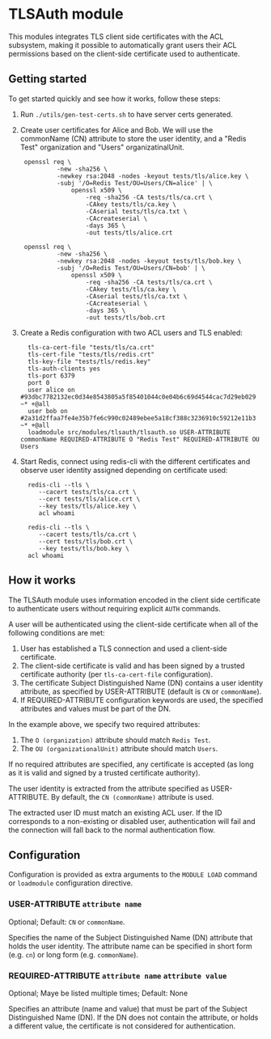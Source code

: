 # TLSAuth module

This modules integrates TLS client side certificates with the ACL subsystem,
making it possible to automatically grant users their ACL permissions based on
the client-side certificate used to authenticate.

## Getting started

To get started quickly and see how it works, follow these steps:

1. Run `./utils/gen-test-certs.sh` to have server certs generated.

2. Create user certificates for Alice and Bob. We will use the commonName (CN)
   attribute to store the user identity, and a "Redis Test" organization and
   "Users" organizatinalUnit.

        openssl req \
                 -new -sha256 \
                 -newkey rsa:2048 -nodes -keyout tests/tls/alice.key \
                 -subj '/O=Redis Test/OU=Users/CN=alice' | \
                     openssl x509 \
                         -req -sha256 -CA tests/tls/ca.crt \
                         -CAkey tests/tls/ca.key \
                         -CAserial tests/tls/ca.txt \
                         -CAcreateserial \
                         -days 365 \
                         -out tests/tls/alice.crt

        openssl req \
                 -new -sha256 \
                 -newkey rsa:2048 -nodes -keyout tests/tls/bob.key \
                 -subj '/O=Redis Test/OU=Users/CN=bob' | \
                     openssl x509 \
                         -req -sha256 -CA tests/tls/ca.crt \
                         -CAkey tests/tls/ca.key \
                         -CAserial tests/tls/ca.txt \
                         -CAcreateserial \
                         -days 365 \
                         -out tests/tls/bob.crt

3. Create a Redis configuration with two ACL users and TLS enabled:

         tls-ca-cert-file "tests/tls/ca.crt"
         tls-cert-file "tests/tls/redis.crt"
         tls-key-file "tests/tls/redis.key"
         tls-auth-clients yes
         tls-port 6379
         port 0
         user alice on #93dbc7782132ec0d34e8543805a5f85401044c0e04b6c69d4544cac7d29eb029 ~* +@all
         user bob on #2a31d2ffaa7fe4e35b7fe6c990c02489ebee5a18cf388c3236910c59212e11b3 ~* +@all
         loadmodule src/modules/tlsauth/tlsauth.so USER-ATTRIBUTE commonName REQUIRED-ATTRIBUTE O "Redis Test" REQUIRED-ATTRIBUTE OU Users

4. Start Redis, connect using redis-cli with the different certificates and
   observe user identity assigned depending on certificate used:

         redis-cli --tls \
            --cacert tests/tls/ca.crt \
            --cert tests/tls/alice.crt \
            --key tests/tls/alice.key \
            acl whoami

         redis-cli --tls \
            --cacert tests/tls/ca.crt \
            --cert tests/tls/bob.crt \
            --key tests/tls/bob.key \
         acl whoami

## How it works

The TLSAuth module uses information encoded in the client side certificate to
authenticate users without requiring explicit `AUTH` commands.

A user will be authenticated using the client-side certificate when all of
the following conditions are met:

1. User has established a TLS connection and used a client-side certificate.
2. The client-side certificate is valid and has been signed by a trusted
   certificate authority (per `tls-ca-cert-file` configuration).
3. The certificate Subject Distinguished Name (DN) contains a user identity
   attribute, as specified by USER-ATTRIBUTE (default is `CN` or `commonName`).
4. If REQUIRED-ATTRIBUTE configuration keywords are used, the specified
   attributes and values must be part of the DN.

In the example above, we specify two required attributes:

1. The `O (organization)` attribute should match `Redis Test`.
2. The `OU (organizationalUnit)` attribute should match `Users`.

If no required attributes are specified, any certificate is accepted (as long
as it is valid and signed by a trusted certificate authority).

The user identity is extracted from the attribute specified as USER-ATTRIBUTE.
By default, the `CN (commonName)` attribute is used.

The extracted user ID must match an existing ACL user. If the ID corresponds
to a non-existing or disabled user, authentication will fail and the connection
will fall back to the normal authentication flow.

## Configuration

Configuration is provided as extra arguments to the `MODULE LOAD` command or
`loadmodule` configuration directive.

### USER-ATTRIBUTE `attribute name`

Optional; Default: `CN` or `commonName`.

Specifies the name of the Subject Distinguished Name (DN) attribute that holds
the user identity. The attribute name can be specified in short form (e.g.
`cn`) or long form (e.g. `commonName`).

### REQUIRED-ATTRIBUTE `attribute name` `attribute value`

Optional; Maye be listed multiple times; Default: None

Specifies an attribute (name and value) that must be part of the Subject
Distinguished Name (DN). If the DN does not contain the attribute, or
holds a different value, the certificate is not considered for authentication.
